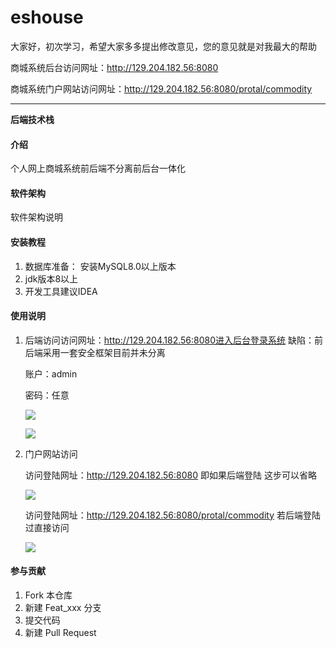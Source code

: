 









# eshouse

大家好，初次学习，希望大家多多提出修改意见，您的意见就是对我最大的帮助


商城系统后台访问网址：http://129.204.182.56:8080

商城系统门户网站访问网址：http://129.204.182.56:8080/protal/commodity

------

**后端技术栈**



#### 介绍
个人网上商城系统前后端不分离前后台一体化

#### 软件架构
软件架构说明


#### 安装教程

1. 数据库准备： 安装MySQL8.0以上版本
2. jdk版本8以上
3. 开发工具建议IDEA 

#### 使用说明

1. 后端访问访问网址：http://129.204.182.56:8080进入后台登录系统 缺陷：前后端采用一套安全框架目前并未分离

   账户：admin

   密码：任意

   ![](C:\Users\Hello\Desktop\QQ截图20190507105225.png)

   ![](C:\Users\Hello\Desktop\QQ截图20190507105422.png)

2. 门户网站访问

   访问登陆网址：http://129.204.182.56:8080 即如果后端登陆 这步可以省略

   ![](C:\Users\Hello\Desktop\QQ截图20190507105225.png)

   访问登陆网址：http://129.204.182.56:8080/protal/commodity 若后端登陆过直接访问

   ![](C:\Users\Hello\Desktop\QQ截图20190507105607.png)

#### 参与贡献

1. Fork 本仓库
2. 新建 Feat_xxx 分支
3. 提交代码
4. 新建 Pull Request

